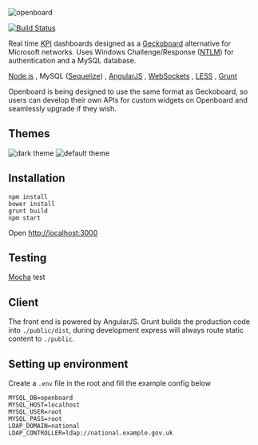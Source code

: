 ![openboard](https://github.com/stunjelly/openboard/blob/develop/docs/img/readme-header.jpg)

[![Build Status](https://img.shields.io/travis/Stunjelly/openboard/develop.svg)](https://travis-ci.org/Stunjelly/openboard)

Real time [KPI](https://en.wikipedia.org/wiki/Performance_indicator) dashboards designed as a [Geckoboard](https://www.geckoboard.com/) alternative for Microsoft networks. 
Uses Windows Challenge/Response ([NTLM](https://en.wikipedia.org/wiki/NT_LAN_Manager)) for authentication and a MySQL database.

[Node.js](https://nodejs.org/en/)
, MySQL ([Sequelize](http://docs.sequelizejs.com/en/latest/))
, [AngularJS](https://angularjs.org/)
, [WebSockets](https://developer.mozilla.org/en-US/docs/Web/API/WebSockets_API)
, [LESS](http://lesscss.org/)
, [Grunt](http://gruntjs.com/)

Openboard is being designed to use the same format as Geckoboard,
so users can develop their own APIs for custom widgets on Openboard and seamlessly upgrade if they wish.

## Themes

![dark theme](https://github.com/stunjelly/openboard/blob/develop/docs/img/ss1.png)
![default theme](https://github.com/stunjelly/openboard/blob/develop/docs/img/ss2.png)

## Installation

```
npm install
bower install
grunt build
npm start
```

Open [http://localhost:3000](http://localhost:3000)

## Testing

[Mocha](https://mochajs.org/) test 

## Client

The front end is powered by AngularJS. Grunt builds the production code into `./public/dist`, during development 
express will always route static content to `./public`.

## Setting up environment

Create a `.env` file in the root and fill the example config below

```
MYSQL_DB=openboard
MYSQL_HOST=localhost
MYSQL_USER=root
MYSQL_PASS=root
LDAP_DOMAIN=national
LDAP_CONTROLLER=ldap://national.example.gov.uk
```
